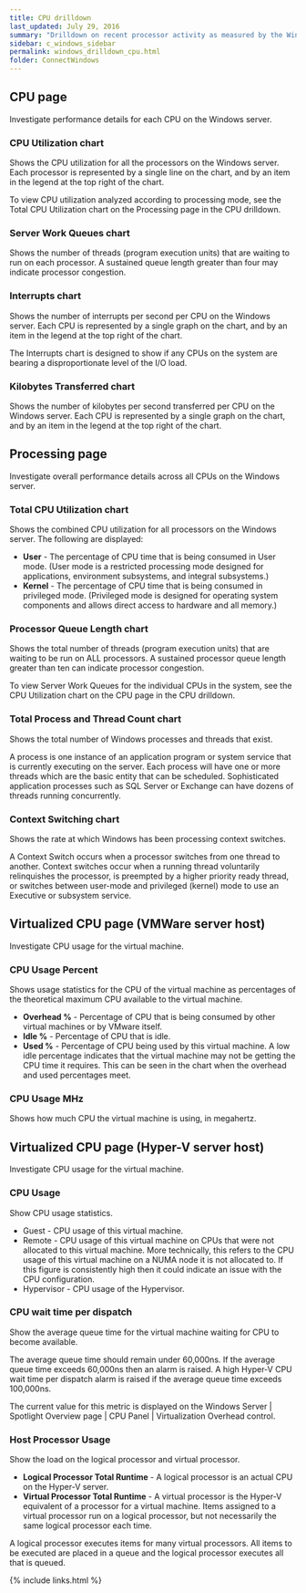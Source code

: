 ```yaml
---
title: CPU drilldown
last_updated: July 29, 2016
summary: "Drilldown on recent processor activity as measured by the Windows server."
sidebar: c_windows_sidebar
permalink: windows_drilldown_cpu.html
folder: ConnectWindows
---
```


## CPU page

Investigate performance details for each CPU on the Windows server.

### CPU Utilization chart
Shows the CPU utilization for all the processors on the Windows server. Each processor is represented by a single line on the chart, and by an item in the legend at the top right of the chart.

To view CPU utilization analyzed according to processing mode, see the Total CPU Utilization chart on the Processing page in the CPU drilldown.

### Server Work Queues chart
Shows the number of threads (program execution units) that are waiting to run on each processor. A sustained queue length greater than four may indicate processor congestion.

### Interrupts chart
Shows the number of interrupts per second per CPU on the Windows server. Each CPU is represented by a single graph on the chart, and by an item in the legend at the top right of the chart.

The Interrupts chart is designed to show if any CPUs on the system are bearing a disproportionate level of the I/O load.

### Kilobytes Transferred chart
Shows the number of kilobytes per second transferred per CPU on the Windows server. Each CPU is represented by a single graph on the chart, and by an item in the legend at the top right of the chart.


## Processing page

Investigate overall performance details across all CPUs on the Windows server.

### Total CPU Utilization chart
Shows the combined CPU utilization for all processors on the Windows server. The following are displayed:

* **User** - The percentage of CPU time that is being consumed in User mode. (User mode is a restricted processing mode designed for applications, environment subsystems, and integral subsystems.)
* **Kernel** - The percentage of CPU time that is being consumed in privileged mode. (Privileged mode is designed for operating system components and allows direct access to hardware and all memory.)

### Processor Queue Length chart
Shows the total number of threads (program execution units) that are waiting to be run on ALL processors. A sustained processor queue length greater than ten can indicate processor congestion.

To view Server Work Queues for the individual CPUs in the system, see the CPU Utilization chart on the CPU page in the CPU drilldown.

### Total Process and Thread Count chart
Shows the total number of Windows processes and threads that exist.

A process is one instance of an application program or system service that is currently executing on the server. Each process will have one or more threads which are the basic entity that can be scheduled. Sophisticated application processes such as SQL Server or Exchange can have dozens of threads running concurrently.

### Context Switching chart
Shows the rate at which Windows has been processing context switches.

A Context Switch occurs when a processor switches from one thread to another. Context switches occur when a running thread voluntarily relinquishes the processor, is preempted by a higher priority ready thread, or switches between user-mode and privileged (kernel) mode to use an Executive or subsystem service.


## Virtualized CPU page (VMWare server host)

Investigate CPU usage for the virtual machine.

### CPU Usage Percent
Shows usage statistics for the CPU of the virtual machine as percentages of the theoretical maximum CPU available to the virtual machine.

* **Overhead %** - Percentage of CPU that is being consumed by other virtual machines or by VMware itself.
* **Idle %** - Percentage of CPU that is idle.
* **Used %** - Percentage of CPU being used by this virtual machine.
A low idle percentage indicates that the virtual machine may not be getting the CPU time it requires. This can be seen in the chart when the overhead and used percentages meet.

### CPU Usage MHz
Shows how much CPU the virtual machine is using, in megahertz.


## Virtualized CPU page (Hyper-V server host)

Investigate CPU usage for the virtual machine.

### CPU Usage
Show CPU usage statistics.

* Guest - CPU usage of this virtual machine.
* Remote - CPU usage of this virtual machine on CPUs that were not allocated to this virtual machine. More technically, this refers to the CPU usage of this virtual machine on a NUMA node it is not allocated to. If this figure is consistently high then it could indicate an issue with the CPU configuration.
* Hypervisor - CPU usage of the Hypervisor.

### CPU wait time per dispatch
Show the average queue time for the virtual machine waiting for CPU to become available.

The average queue time should remain under 60,000ns. If the average queue time exceeds 60,000ns then an alarm is raised. A high Hyper-V CPU wait time per dispatch alarm is raised if the average queue time exceeds 100,000ns.

The current value for this metric is displayed on the Windows Server \| Spotlight Overview page \| CPU Panel \| Virtualization Overhead control.

### Host Processor Usage
Show the load on the logical processor and virtual processor.

* **Logical Processor Total Runtime** - A logical processor is an actual CPU on the Hyper-V server.
* **Virtual Processor Total Runtime** - A virtual processor is the Hyper-V equivalent of a processor for a virtual machine. Items assigned to a virtual processor run on a logical processor, but not necessarily the same logical processor each time.

A logical processor executes items for many virtual processors. All items to be executed are placed in a queue and the logical processor executes all that is queued.




{% include links.html %}

